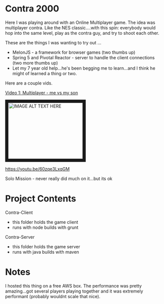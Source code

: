 # Contra 2000

Here I was playing around with an Online Multiplayer game. The idea was multiplayer contra. Like the NES classic....with this spin: everybody would hop into the same level, play as the contra guy, and try to shoot each other.

These are the things I was wanting to try out ...

* MelonJS - a framework for browser games (two thumbs up)
* Spring 5 and Pivotal Reactor - server to handle the client connections (two more thumbs up)
* Let my 7 year old help...he's been begging me to learn...and I think he might of learned a thing or two.

Here are a couple vids. 

[Video 1: Multiplayer - me vs my son](https://youtu.be/60zqe3LxqGM)

<a href="http://www.youtube.com/watch?feature=player_embedded&v=60zqe3LxqGM" target="_blank"><img src="https://i.ytimg.com/vi/60zqe3LxqGM/1.jpg"
alt="IMAGE ALT TEXT HERE" width="240" height="180" border="10" /></a>

https://youtu.be/60zqe3LxqGM

Solo Mission - never really did much on it...but its ok


# Project Contents

Contra-Client

* this folder holds the game client
* runs with node builds with grunt

Contra-Server

* this folder holds the game server
* runs with java builds with maven

# Notes

I hosted this thing on a free AWS box.
The performance was pretty amazing...got several players playing together and it was extremely performant (probably wouldnt scale that nice). 
